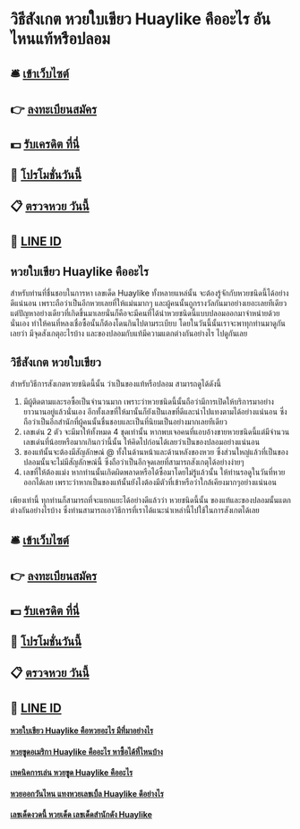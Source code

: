 # วิธีสังเกต หวยใบเขียว Huaylike คืออะไร อันไหนแท้หรือปลอม

## 🛎 [เข้าเว็บไซต์](https://bit.ly/3qJENgC)
## 👉 [ลงทะเบียนสมัคร](https://bit.ly/3qJENgC)
## 💵 [รับเครดิต ที่นี่](https://bit.ly/3Sdk8NP)
## 👑 [โปรโมชั่นวันนี้](https://bit.ly/3Sdk8NP)
## 📋 [ตรวจหวย วันนี้](https://bit.ly/3Sdk8NP)
## 📱 [LINE ID](https://bit.ly/3Sdk8NP)

## หวยใบเขียว Huaylike คืออะไร
สำหรับท่านที่ชื่นชอบในการหา เลขเด็ด Huaylike ทั้งหลายแหล่นั้น จะต้องรู้จักกับหวยชนิดนี้ได้อย่างดีแน่นอน เพราะถือว่าเป็นอีกหวยเลยที่ให้แม่นมากๆ และผู้คนนั้นถูกรางวัลกันมาอย่างเยอะเลยทีเดียว แต่ปัญหาอย่างเดียวที่เกิดขึ้นมาเลยนั่นก็คือจะมีคนที่ได้นำหวยชนิดนี้แบบปลอมออกมาจำหน่ายด้วยนั่นเอง ทำให้คนที่หลงเชื่อซื้อนั้นก็ต้องโดนกินไปตามระเบียบ โดยในวันนี้นั้นเราจะพาทุกท่านมาดูกันเลยว่า มีจุดสังเกตุอะไรบ้าง และของปลอมกับแท้มีความแตกต่างกันอย่างไร ไปดูกันเลย

## วิธีสังเกต หวยใบเขียว
สำหรับวิธีการสังเกตหวยชนิดนี้นั้น ว่าเป็นของแท้หรือปลอม สามารถดูได้ดังนี้
1. มีผู้ติดตามและรอซื้อเป็นจำนวนมาก เพราะว่าหวยชนิดนี้นั้นถือว่ามีการเปิดให้บริการมาอย่างยาวนานอยู่แล้วนั่นเอง อีกทั้งเลขที่ให้มานั้นก็ยังเป็นเลขที่ดีและนำไปแทงตามได้อย่างแน่นอน ซึ่งถือว่าเป็นอีกสำนักที่ผู้คนนั้นชื่นชอบและเป็นที่นิยมเป็นอย่างมากเลยทีเดียว
2. เลขเด่น 2 ตัว จะมีมาให้ทั้งหมด 4 ชุดเท่านั้น หากพบเจอคนที่แอบอ้างขายหวยชนิดนี้แต่มีจำนวนเลขเด่นที่น้อยหรือมากเกินกว่านี้นั้น ให้คิดไปก่อนได้เลยว่าเป็นของปลอมอย่างแน่นอน
3. ของแท้นั้นจะต้องมีสัญลักษณ์ @ ทั้งในด้านหน้าและด้านหลังของหวย ซึ่งส่วนใหญ่แล้วที่เป็นของปลอมนั้นจะไม่มีสัญลักษณ์นี้ ซึ่งถือว่าเป็นอีกจุดเลยที่สามารถสังเกตุได้อย่างง่ายๆ
4. เลขที่ให้ต้องแม่ง หากท่านนั้นเกิดผิดพลาดหรือได้ซื้อมาโดยไม่รู้แล้วนั้น ให้ท่านรอดูในวันที่หวยออกได้เลย เพราะว่าหากเป็นของแท้นั้นยังไงต้องมีตัวที่เข้าหรือว่าใกล้เคียงมากๆอย่างแน่นอน

เพียงเท่านี้ ทุกท่านก็สามารถที่จะแยกแยะได้อย่างดีแล้วว่า หวยชนิดนี้นั้น ของแท้และของปลอมนั้นแตกต่างกันอย่างไรบ้าง ซึ่งท่านสามารถเอาวิธีการที่เราได้แนะนำเหล่านี้ไปใช้ในการสังเกตได้เลย

## 🛎 [เข้าเว็บไซต์](https://bit.ly/3qJENgC)
## 👉 [ลงทะเบียนสมัคร](https://bit.ly/3qJENgC)
## 💵 [รับเครดิต ที่นี่](https://bit.ly/3Sdk8NP)
## 👑 [โปรโมชั่นวันนี้](https://bit.ly/3Sdk8NP)
## 📋 [ตรวจหวย วันนี้](https://bit.ly/3Sdk8NP)
## 📱 [LINE ID](https://bit.ly/3Sdk8NP)

#### [หวยใบเขียว Huaylike คือหวยอะไร มีที่มาอย่างไร](https://atom.io/themes/หวยใบเขียว%20Huaylike%20คือหวยอะไร%20มีที่มาอย่างไร)
#### [หวยขูดอเมริกา Huaylike คืออะไร หาซื้อได้ที่ไหนบ้าง](https://atom.io/themes/หวยขูดอเมริกา%20Huaylike%20คืออะไร%20หาซื้อได้ที่ไหนบ้าง)
#### [เทคนิคการเล่น หวยขูด Huaylike คืออะไร](https://atom.io/themes/เทคนิคการเล่น%20หวยขูด%20Huaylike%20คืออะไร)
#### [หวยออกวันไหน แทงหวยเลขเบิ้ล Huaylike ดีอย่างไร](https://atom.io/themes/หวยออกวันไหน%20แทงหวยเลขเบิ้ล%20Huaylike%20ดีอย่างไร)
#### [เลขเด็ดงวดนี้ หวยเด็ด เลขเด็ดสำนักดัง Huaylike](https://atom.io/themes/เลขเด็ดงวดนี้%20หวยเด็ด%20เลขเด็ดสำนักดัง%20Huaylike)